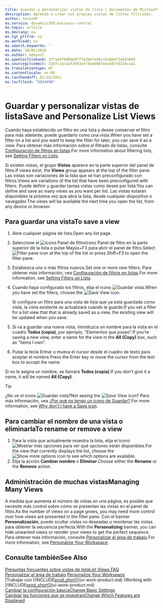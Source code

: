 ```yaml
---
title: Guardar y personalizar vistas de lista | Documentos de Microsoft
description: Aprenda a crear sus propias vistas de listas filtradas.
author: SorenGP
ms.service: dynamics365-business-central
ms.topic: article
ms.devlang: na
ms.tgt_pltfrm: na
ms.workload: na
ms.search.keywords: ''
ms.date: 10/01/2020
ms.author: edupont
ms.openlocfilehash: 37fa84f9d0bb97f7e2b6fe94cc6180ef3eb83689
ms.sourcegitcommit: 32bfc2acaaf3693afc9aeb86feea505fd328caa1
ms.translationtype: HT
ms.contentlocale: es-MX
ms.lasthandoff: 01/19/2021
ms.locfileid: "5024498"
---
```

# <a name="save-and-personalize-list-views"></a><span data-ttu-id="d19e8-103">Guardar y personalizar vistas de lista</span><span class="sxs-lookup"><span data-stu-id="d19e8-103">Save and Personalize List Views</span></span>
<span data-ttu-id="d19e8-104">Cuando haya establecido un filtro en una lista y desee conservar el filtro para más adelante, puede guardarlo como una vista.</span><span class="sxs-lookup"><span data-stu-id="d19e8-104">When you have set a filter on a list and you want to keep the filter for later, you can save it as a view.</span></span> <span data-ttu-id="d19e8-105">Para obtener más información sobre el filtrado de listas, consulte [Configuración de filtros en listas](ui-enter-criteria-filters.md#setting-filters-on-lists).</span><span class="sxs-lookup"><span data-stu-id="d19e8-105">For more information about filtering lists, see [Setting Filters on Lists](ui-enter-criteria-filters.md#setting-filters-on-lists).</span></span>

<span data-ttu-id="d19e8-106">Si existen vistas, el grupo **Vistas** aparece en la parte superior del panel de filtro.</span><span class="sxs-lookup"><span data-stu-id="d19e8-106">If views exist, the **Views** group appears at the top of the filter pane.</span></span> <span data-ttu-id="d19e8-107">Las vistas son variaciones de la lista que se han preconfigurado con filtros.</span><span class="sxs-lookup"><span data-stu-id="d19e8-107">Views are variations of the list that have been preconfigured with filters.</span></span> <span data-ttu-id="d19e8-108">Puede definir y guardar tantas vistas como desee por lista.</span><span class="sxs-lookup"><span data-stu-id="d19e8-108">You can define and save as many views as you want per list.</span></span> <span data-ttu-id="d19e8-109">Las vistas estarán disponibles la próxima vez que abra la lista, desde cualquier dispositivo o navegador.</span><span class="sxs-lookup"><span data-stu-id="d19e8-109">The views will be available the next time you open the list, from any device or browser.</span></span>

## <a name="to-save-a-view"></a><span data-ttu-id="d19e8-110">Para guardar una vista</span><span class="sxs-lookup"><span data-stu-id="d19e8-110">To save a view</span></span>
1. <span data-ttu-id="d19e8-111">Abre cualquier página de lista.</span><span class="sxs-lookup"><span data-stu-id="d19e8-111">Open any list page.</span></span>
2. <span data-ttu-id="d19e8-112">Seleccione el ![icono Panel de filtroIcono Panel de filtro](media/open-filter-pane-icon.png "Icono Panel de filtro") en la parte superior de la lista o pulse Mayús+F3 para abrir el panel de filtro.</span><span class="sxs-lookup"><span data-stu-id="d19e8-112">Select ![Filter pane icon](media/open-filter-pane-icon.png "Filter pane icon") at the top of the list or press Shift+F3 to open the filter pane.</span></span>
3. <span data-ttu-id="d19e8-113">Establezca uno o más filtros nuevos.</span><span class="sxs-lookup"><span data-stu-id="d19e8-113">Set one or more new filters.</span></span> <span data-ttu-id="d19e8-114">Para obtener más información, vea [Configuración de filtros en listas](ui-enter-criteria-filters.md#setting-filters-on-lists).</span><span class="sxs-lookup"><span data-stu-id="d19e8-114">For more information, see [Setting Filters on Lists](ui-enter-criteria-filters.md#setting-filters-on-lists).</span></span>
4. <span data-ttu-id="d19e8-115">Cuando haya configurado los filtros, elija el icono ![Guardar vista](media/save_view_icon.png "Guardar vista").</span><span class="sxs-lookup"><span data-stu-id="d19e8-115">When you have set the filters, choose the ![Save View](media/save_view_icon.png "Save View") icon.</span></span>

    <span data-ttu-id="d19e8-116">Si configura un filtro para una vista de lista que ya está guardada como vista, la vista existente se actualizará cuando la guarde.</span><span class="sxs-lookup"><span data-stu-id="d19e8-116">If you set a filter for a list view that that is already saved as a view, the existing view will be updated when you save.</span></span>
5. <span data-ttu-id="d19e8-117">Si va a guardar una nueva vista, introduzca un nombre para la vista en el cuadro **Todos (copia)**, por ejemplo, "Elementos que poseo".</span><span class="sxs-lookup"><span data-stu-id="d19e8-117">If you're saving a new view, enter a name for the view in the **All (Copy)** box, such as "Items I own".</span></span>
6. <span data-ttu-id="d19e8-118">Pulse la tecla Entrar o mueva el cursor desde el cuadro de texto para aceptar el nombre.</span><span class="sxs-lookup"><span data-stu-id="d19e8-118">Press the Enter key or move the cursor from the text box to accept the name.</span></span>

<span data-ttu-id="d19e8-119">Si no le asigna un nombre, se llamará **Todos (copia)**.</span><span class="sxs-lookup"><span data-stu-id="d19e8-119">If you don't give it a name, it will be named **All (Copy)**.</span></span>

> [!TIP]
> <span data-ttu-id="d19e8-120">¿No ve el icono ![Guardar vista](media/save_view_icon.png "Guardar vista")?</span><span class="sxs-lookup"><span data-stu-id="d19e8-120">Not seeing the ![Save View](media/save_view_icon.png "Save View") icon?</span></span> <span data-ttu-id="d19e8-121">Para más información, vea [¿Por qué no tengo un icono de Guardar?](ui-views-faq.md#save).</span><span class="sxs-lookup"><span data-stu-id="d19e8-121">For more information, see [Why don't I have a Save icon](ui-views-faq.md#save).</span></span>

## <a name="to-rename-or-remove-a-view"></a><span data-ttu-id="d19e8-122">Para cambiar el nombre de una vista o eliminarla</span><span class="sxs-lookup"><span data-stu-id="d19e8-122">To rename or remove a view</span></span>
1. <span data-ttu-id="d19e8-123">Para la vista que actualmente muestra la lista, elija el icono ![Mostrar más opciones](media/show-more-options-icon.png "Mostrar más opciones") para ver qué opciones están disponibles.</span><span class="sxs-lookup"><span data-stu-id="d19e8-123">For the view that currently displays the list, choose the ![Show more options](media/show-more-options-icon.png "Show more options") icon to see which options are available.</span></span>
2. <span data-ttu-id="d19e8-124">Elija la acción **Cambiar nombre** o **Eliminar**.</span><span class="sxs-lookup"><span data-stu-id="d19e8-124">Choose either the **Rename** or the **Remove** action.</span></span>

## <a name="managing-many-views"></a><span data-ttu-id="d19e8-125">Administración de muchas vistas</span><span class="sxs-lookup"><span data-stu-id="d19e8-125">Managing Many Views</span></span>
<span data-ttu-id="d19e8-126">A medida que aumenta el número de vistas en una página, es posible que necesite más control sobre cómo se presentan las vistas en el panel de filtro.</span><span class="sxs-lookup"><span data-stu-id="d19e8-126">As the number of views on a page grows, you may need more control over how views are presented in the filter pane.</span></span> <span data-ttu-id="d19e8-127">Con el banner **Personalización**, puede ocultar vistas no deseadas o reordenar las vistas para obtener la secuencia perfecta.</span><span class="sxs-lookup"><span data-stu-id="d19e8-127">With the **Personalizing** banner, you can hide unwanted views or reorder your views to get the perfect sequence.</span></span> <span data-ttu-id="d19e8-128">Para obtener más información, consulte [Personalizar el área de trabajo](ui-personalization-user.md).</span><span class="sxs-lookup"><span data-stu-id="d19e8-128">For more information, see [Personalize Your Workspace](ui-personalization-user.md).</span></span>

## <a name="see-also"></a><span data-ttu-id="d19e8-129">Consulte también</span><span class="sxs-lookup"><span data-stu-id="d19e8-129">See Also</span></span>
[<span data-ttu-id="d19e8-130">Preguntas frecuentes sobre vistas de lista</span><span class="sxs-lookup"><span data-stu-id="d19e8-130">List Views FAQ</span></span>](ui-views-faq.md)  
<span data-ttu-id="d19e8-131">[Personalizar el área de trabajo](ui-personalization-user.md)  </span><span class="sxs-lookup"><span data-stu-id="d19e8-131">[Personalize Your Workspace](ui-personalization-user.md)  </span></span>  
<span data-ttu-id="d19e8-132">[Trabajar con [!INCLUDE[prod_short](includes/prod_short.md)]](ui-work-product.md)  </span><span class="sxs-lookup"><span data-stu-id="d19e8-132">[Working with [!INCLUDE[prod_short](includes/prod_short.md)]](ui-work-product.md)  </span></span>  
[<span data-ttu-id="d19e8-133">Cambiar la configuración básica</span><span class="sxs-lookup"><span data-stu-id="d19e8-133">Change Basic Settings</span></span>](ui-change-basic-settings.md)  
[<span data-ttu-id="d19e8-134">Cambiar las funciones que se muestran</span><span class="sxs-lookup"><span data-stu-id="d19e8-134">Change Which Features are Displayed</span></span>](ui-experiences.md)  
